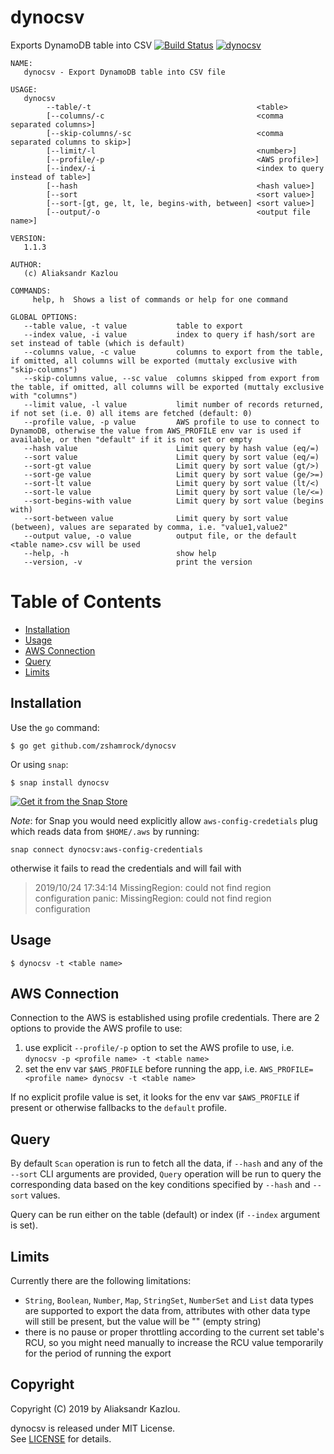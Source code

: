 # dynocsv

Exports DynamoDB table into CSV [![Build Status](https://travis-ci.org/zshamrock/vmx.svg?branch=master)](https://travis-ci.org/zshamrock/dynocsv) [![dynocsv](https://snapcraft.io/dynocsv/badge.svg)](https://snapcraft.io/dynocsv)                                                                                                                                                    

```
NAME:
   dynocsv - Export DynamoDB table into CSV file

USAGE:
   dynocsv     
        --table/-t                                     <table> 
        [--columns/-c                                  <comma separated columns>] 
        [--skip-columns/-sc                            <comma separated columns to skip>] 
        [--limit/-l                                    <number>]
        [--profile/-p                                  <AWS profile>]
        [--index/-i                                    <index to query instead of table>]
        [--hash                                        <hash value>]
        [--sort                                        <sort value>]
        [--sort-[gt, ge, lt, le, begins-with, between] <sort value>]
        [--output/-o                                   <output file name>]

VERSION:
   1.1.3

AUTHOR:
   (c) Aliaksandr Kazlou

COMMANDS:
     help, h  Shows a list of commands or help for one command

GLOBAL OPTIONS:
   --table value, -t value           table to export
   --index value, -i value           index to query if hash/sort are set instead of table (which is default)
   --columns value, -c value         columns to export from the table, if omitted, all columns will be exported (muttaly exclusive with "skip-columns")
   --skip-columns value, --sc value  columns skipped from export from the table, if omitted, all columns will be exported (muttaly exclusive with "columns")
   --limit value, -l value           limit number of records returned, if not set (i.e. 0) all items are fetched (default: 0)
   --profile value, -p value         AWS profile to use to connect to DynamoDB, otherwise the value from AWS_PROFILE env var is used if available, or then "default" if it is not set or empty
   --hash value                      Limit query by hash value (eq/=)
   --sort value                      Limit query by sort value (eq/=)
   --sort-gt value                   Limit query by sort value (gt/>)
   --sort-ge value                   Limit query by sort value (ge/>=)
   --sort-lt value                   Limit query by sort value (lt/<)
   --sort-le value                   Limit query by sort value (le/<=)
   --sort-begins-with value          Limit query by sort value (begins with)
   --sort-between value              Limit query by sort value (between), values are separated by comma, i.e. "value1,value2"
   --output value, -o value          output file, or the default <table name>.csv will be used
   --help, -h                        show help
   --version, -v                     print the version
```

Table of Contents
=================

* [Installation](#installation)
* [Usage](#usage)
* [AWS Connection](#aws-connection)
* [Query](#query)
* [Limits](#limits)

## Installation                                                                                                                                              
                                                                                                                                                             
Use the `go` command:                                                                                                                                        
                                                                                                                                                             
    $ go get github.com/zshamrock/dynocsv
    
Or using `snap`:                                                                                                                                             
                                                                                                                                                             
    $ snap install dynocsv
                                                                                                                                                             
[![Get it from the Snap Store](https://snapcraft.io/static/images/badges/en/snap-store-black.svg)](https://snapcraft.io/dynocsv)

*Note*: for Snap you would need explicitly allow `aws-config-credetials` plug which reads data from `$HOME/.aws` by 
running:
```
snap connect dynocsv:aws-config-credentials
```
otherwise it fails to read the credentials and will fail with 
> 2019/10/24 17:34:14 MissingRegion: could not find region configuration
   panic: MissingRegion: could not find region configuration

## Usage                                                                                                                                                     
                                                                                                                                                             
    $ dynocsv -t <table name>
    
## AWS Connection

Connection to the AWS is established using profile credentials. There are 2 options to provide the AWS profile to use:

1. use explicit `--profile/-p` option to set the AWS profile to use, i.e. `dynocsv -p <profile name> -t <table name>`
2. set the env var `$AWS_PROFILE` before running the app, i.e. `AWS_PROFILE=<profile name> dynocsv -t <table name>`

If no explicit profile value is set, it looks for the env var `$AWS_PROFILE` if present or otherwise fallbacks to the `default` profile.

## Query

By default `Scan` operation is run to fetch all the data, if `--hash` and any of the `--sort` CLI arguments are provided,
`Query` operation will be run to query the corresponding data based on the key conditions specified by `--hash` and
`--sort` values. 

Query can be run either on the table (default) or index (if `--index` argument is set).

## Limits

Currently there are the following limitations:

- `String`, `Boolean`, `Number`, `Map`, `StringSet`, `NumberSet` and `List` data types are supported to export the data 
    from, attributes with other data type will still be present, but the value will be "" (empty string)
- there is no pause or proper throttling according to the current set table's RCU, so you might need manually to 
    increase the RCU value temporarily for the period of running the export
    
## Copyright                                                                                                                                                 
                                                                                                                                                             
Copyright (C) 2019 by Aliaksandr Kazlou.                                                                                                                     
                                                                                                                                                             
dynocsv is released under MIT License.                                                                                                                       
See [LICENSE](https://github.com/zshamrock/dynocsv/blob/master/LICENSE) for details.      

